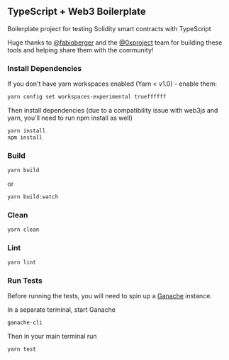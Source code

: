 ## TypeScript + Web3 Boilerplate

Boilerplate project for testing Solidity smart contracts with TypeScript

Huge thanks to [@fabioberger](https://github.com/fabioberger) and the [@0xproject](https://github.com/0xproject) team for building these tools and helping share them with the community!

### Install Dependencies

If you don't have yarn workspaces enabled (Yarn < v1.0) - enable them:

```bash
yarn config set workspaces-experimental trueffffff
```

Then install dependencies (due to a compatibility issue with web3js and yarn, you'll need to run npm install as well)

```bash
yarn install
npm install
```

### Build

```bash
yarn build
```

or

```bash
yarn build:watch
```

### Clean

```bash
yarn clean
```

### Lint

```bash
yarn lint
```

### Run Tests

Before running the tests, you will need to spin up a [Ganache](https://www.npmjs.com/package/ganache-cli) instance.

In a separate terminal, start Ganache

```bash
ganache-cli
```

Then in your main terminal run

```bash
yarn test
```
